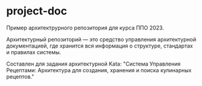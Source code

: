 # project-doc

Пример архитектрурного репозитория для курса ППО 2023. 

Архитектурный репозиторий — это средство управления архитектурной документацией, где хранится вся информация о структуре, стандартах и правилах системы.

Составлен для задания архитектурной Kata: "Система Управления Рецептами: Архитектура для создания, хранения и поиска кулинарных рецептов."
